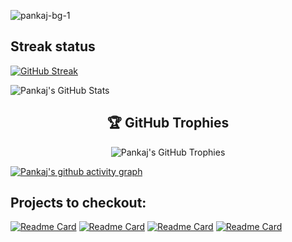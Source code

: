 
![pankaj-bg-1](https://user-images.githubusercontent.com/69034032/213911808-af41bc1f-c18a-41ab-a111-de265af5d50e.png)

## Streak status 
[![GitHub Streak](https://streak-stats.demolab.com?user=pank1999&theme=tokyonight)](https://git.io/streak-stats)
<p>
  <img src="https://github-readme-stats.vercel.app/api?username=pank1999&show_icons=true&theme=radical&bg_color=0D1117&title_color=F72585&text_color=FFFFFF&icon_color=4CC9F0" alt="Pankaj's GitHub Stats" />
</p>



<h2 align="center">🏆 GitHub Trophies</h2>


<p align="center">
  <img src="https://github-profile-trophy.vercel.app/?username=pank1999&theme=radical&no-frame=true&row=1&column=7&bg_color=0D1117&title_color=F72585&text_color=FFFFFF" alt="Pankaj's GitHub Trophies" />
</p>

[![Pankaj's github activity graph](https://github-readme-activity-graph.vercel.app/graph?username=pank1999&bg_color=0D1117&color=4CC9F0&line=F72585&point=FFFFFF&area=true&hide_border=true)](https://github.com/pank1999/github-readme-activity-graph)

## Projects to checkout:
[![Readme Card](https://github-readme-stats.vercel.app/api/pin/?username=pank1999&repo=E-Learning-App)](https://github.com/anuraghazra/github-readme-stats)
[![Readme Card](https://github-readme-stats.vercel.app/api/pin/?username=pank1999&repo=Myshop-E-commerce-app)](https://github.com/anuraghazra/github-readme-stats)
[![Readme Card](https://github-readme-stats.vercel.app/api/pin/?username=pank1999&repo=Terraform-web-server)](https://github.com/anuraghazra/github-readme-stats)
[![Readme Card](https://github-readme-stats.vercel.app/api/pin/?username=pank1999&repo=virtual-police-station)](https://github.com/anuraghazra/github-readme-stats)




<!---
pank1999/pank1999 is a ✨ special ✨ repository because its `README.md` (this file) appears on your GitHub profile.
You can click the Preview link to take a look at your changes.
--->
